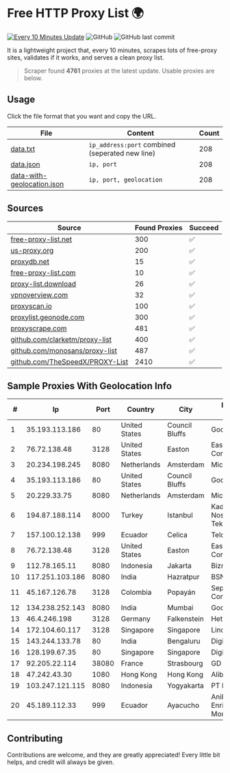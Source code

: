 
# Free HTTP Proxy List 🌍

[![Every 10 Minutes Update](https://github.com/mertguvencli/http-proxy-list/actions/workflows/main.yml/badge.svg?branch=main)](https://github.com/mertguvencli/http-proxy-list/actions/workflows/main.yml)
![GitHub](https://img.shields.io/github/license/mertguvencli/http-proxy-list)
![GitHub last commit](https://img.shields.io/github/last-commit/mertguvencli/http-proxy-list)

It is a lightweight project that, every 10 minutes, scrapes lots of free-proxy sites, validates if it works, and serves a clean proxy list.


> Scraper found **4761** proxies at the latest update. Usable proxies are below.

## Usage

Click the file format that you want and copy the URL.


|File|Content|Count|
|----|-------|-----|
|[data.txt](https://raw.githubusercontent.com/mertguvencli/http-proxy-list/main/proxy-list/data.txt)|`ip_address:port` combined (seperated new line)|208|
|[data.json](https://raw.githubusercontent.com/mertguvencli/http-proxy-list/main/proxy-list/data.json)|`ip, port`|208|
|[data-with-geolocation.json](https://raw.githubusercontent.com/mertguvencli/http-proxy-list/main/proxy-list/data-with-geolocation.json)|`ip, port, geolocation`|208|

## Sources

|Source|Found Proxies|Succeed|
|------|-------------|-------|
|[free-proxy-list.net](https://free-proxy-list.net)|300|✅|
|[us-proxy.org](https://www.us-proxy.org)|200|✅|
|[proxydb.net](http://proxydb.net)|15|✅|
|[free-proxy-list.com](https://free-proxy-list.com/?page=&port=&type%5B%5D=http&type%5B%5D=https&up_time=0&search=Search)|10|✅|
|[proxy-list.download](https://www.proxy-list.download/HTTP)|26|✅|
|[vpnoverview.com](https://vpnoverview.com/privacy/anonymous-browsing/free-proxy-servers)|32|✅|
|[proxyscan.io](https://www.proxyscan.io)|100|✅|
|[proxylist.geonode.com](https://proxylist.geonode.com/api/proxy-list?limit=300&page=1&sort_by=lastChecked&sort_type=desc&protocols=http,https)|300|✅|
|[proxyscrape.com](https://api.proxyscrape.com/v2/?request=displayproxies&protocol=http&timeout=10000&country=all&ssl=all&anonymity=all)|481|✅|
|[github.com/clarketm/proxy-list](https://raw.githubusercontent.com/clarketm/proxy-list/master/proxy-list-raw.txt)|400|✅|
|[github.com/monosans/proxy-list](https://raw.githubusercontent.com/monosans/proxy-list/main/proxies/http.txt)|487|✅|
|[github.com/TheSpeedX/PROXY-List](https://raw.githubusercontent.com/TheSpeedX/PROXY-List/master/http.txt)|2410|✅|


## Sample Proxies With Geolocation Info

|#|Ip|Port|Country|City|Internet Service Provider|
|-|--|----|-------|----|-------------------------|
|1|35.193.113.186|80|United States|Council Bluffs|Google LLC|
|2|76.72.138.48|3128|United States|Easton|Easton Utilities Commission|
|3|20.234.198.245|8080|Netherlands|Amsterdam|Microsoft Corporation|
|4|35.193.113.186|80|United States|Council Bluffs|Google LLC|
|5|20.229.33.75|8080|Netherlands|Amsterdam|Microsoft Corporation|
|6|194.87.188.114|8000|Turkey|Istanbul|Kadir Huseyin Tezcan Nosspeed Internet Teknolojileri|
|7|157.100.12.138|999|Ecuador|Celica|Telconet S.A|
|8|76.72.138.48|3128|United States|Easton|Easton Utilities Commission|
|9|112.78.165.11|8080|Indonesia|Jakarta|Biznet Networks|
|10|117.251.103.186|8080|India|Hazratpur|BSNL Internet|
|11|45.167.126.78|3128|Colombia|Popayán|Sepcom Comunicaciones SAS|
|12|134.238.252.143|8080|India|Mumbai|Google LLC|
|13|46.4.246.198|3128|Germany|Falkenstein|Hetzner Online GmbH|
|14|172.104.60.117|3128|Singapore|Singapore|Linode, LLC|
|15|143.244.133.78|80|India|Bengaluru|DigitalOcean, LLC|
|16|128.199.67.35|80|Singapore|Singapore|DigitalOcean, LLC|
|17|92.205.22.114|38080|France|Strasbourg|GD MASS Network|
|18|47.242.43.30|1080|Hong Kong|Hong Kong|Alibaba.com LLC|
|19|103.247.121.115|8080|Indonesia|Yogyakarta|PT Media Sarana Data|
|20|45.189.112.33|999|Ecuador|Ayacucho|Anibal Humberto Enriquez Moncayo(Comunicate)|



## Contributing

Contributions are welcome, and they are greatly appreciated! Every
little bit helps, and credit will always be given.

